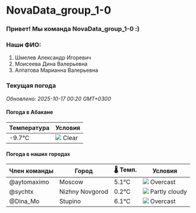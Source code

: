 # NovaData_group_1-0
### Привет! Мы команда NovaData_group_1-0 :)

### Наши ФИО:
1. Шмелев Александр Игоревич
2. Моисеева Дина Валерьевна
3. Алпатова Марианна Валерьевна

### Текущая погода
<!-- WEATHER:START -->
_Обновлено: 2025-10-17 00:20 GMT+0300_

#### Погода в Абакане

| Температура | Условия |
|-------------|----------|
| -9.7°C     | ![](https://cdn.weatherapi.com/weather/64x64/night/113.png) Clear |

#### Погода в наших городах

| Член команды  | Город               | 🌡️ Темп.  | Условия          |
|---------------|---------------------|-----------|--------------------|
| @aytomaximo    | Moscow              |    5.1°C | ![](https://cdn.weatherapi.com/weather/64x64/night/122.png) Overcast     |
| @sychtx        | Nizhny Novgorod     |    0.2°C | ![](https://cdn.weatherapi.com/weather/64x64/night/116.png) Partly cloudy |
| @Dina_Mo       | Stupino             |    6.1°C | ![](https://cdn.weatherapi.com/weather/64x64/night/122.png) Overcast     |

<!-- WEATHER:END -->
